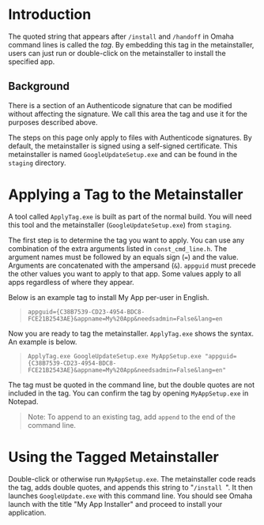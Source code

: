 # Introduction #

The quoted string that appears after `/install` and `/handoff` in Omaha command lines is called the _tag_. By embedding this tag in the metainstaller, users can just run or double-click on the metainstaller to install the specified app.

## Background ##

There is a section of an Authenticode signature that can be modified without affecting the signature. We call this area the tag and use it for the purposes described above.

The steps on this page only apply to files with Authenticode signatures. By default, the metainstaller is signed using a self-signed certificate. This metainstaller is named `GoogleUpdateSetup.exe` and can be found in the `staging` directory.

# Applying a Tag to the Metainstaller #

A tool called `ApplyTag.exe` is built as part of the normal build. You will need this tool and the metainstaller (`GoogleUpdateSetup.exe`) from `staging`.

The first step is to determine the tag you want to apply. You can use any combination of the extra arguments listed in `const_cmd_line.h`. The argument names must be followed by an equals sign (`=`) and the value. Arguments are concatenated with the ampersand (`&`). `appguid` must precede the other values you want to apply to that app. Some values apply to all apps regardless of where they appear.

Below is an example tag to install My App per-user in English.
> `appguid={C38B7539-CD23-4954-BDC8-FCE21B2543AE}&appname=My%20App&needsadmin=False&lang=en`

Now you are ready to tag the metainstaller. `ApplyTag.exe` shows the syntax. An example is below.
> `ApplyTag.exe GoogleUpdateSetup.exe MyAppSetup.exe "appguid={C38B7539-CD23-4954-BDC8-FCE21B2543AE}&appname=My%20App&needsadmin=False&lang=en"`

The tag must be quoted in the command line, but the double quotes are not included in the tag. You can confirm the tag by opening `MyAppSetup.exe` in Notepad.

> Note: To append to an existing tag, add `append` to the end of the command line.

# Using the Tagged Metainstaller #

Double-click or otherwise run `MyAppSetup.exe`. The metainstaller code reads the tag, adds double quotes, and appends this string to "`/install `". It then launches `GoogleUpdate.exe` with this command line. You should see Omaha launch with the title "My App Installer" and proceed to install your application.